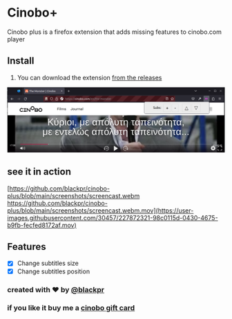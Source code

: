 # Cinobo+

Cinobo plus is a firefox extension that adds missing features to cinobo.com player

## Install

1. You can download the extension [from the releases](https://github.com/blackpr/cinobo-plus/releases)

![screenshot](./screenshots/subs-screenshot.png)

## see it in action
[https://github.com/blackpr/cinobo-plus/blob/main/screenshots/screencast.webm
https://github.com/blackpr/cinobo-plus/blob/main/screenshots/screencast.webm.mov](https://user-images.githubusercontent.com/30457/227872321-98c0115d-0430-4675-b9fb-fecfed8172af.mov)

## Features

- [x] Change subtitles size
- [x] Change subtitles position

### created with ❤️ by [@blackpr](https://twitter.com/blackpr)

### if you like it buy me a [cinobo gift card](https://cinobo.com/gift-card)

